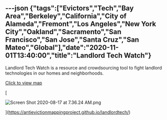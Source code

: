 ---json
{"tags":["Evictors","Tech","Bay Area","Berkeley","California","City of Alameda","Fremont","Los Angeles","New York City","Oakland","Sacramento","San Francisco","San Jose","Santa Cruz","San Mateo","Global"],"date":"2020-11-01T13:40:00","title":"Landlord Tech Watch"}
---

Landlord Tech Watch is a resource and crowdsourcing tool to fight landlord technologies in our homes and neighborhoods.

[Click to view map](https://antievictionmappingproject.github.io/landlordtech/)

[

![Screen Shot 2020-08-17 at 7.36.24 AM.png](https://images.squarespace-cdn.com/content/v1/52b7d7a6e4b0b3e376ac8ea2/1597664248990-4DGJF4TGLPKI4005XKOH/ke17ZwdGBToddI8pDm48kMD6SYLwxKT4tJUT3ZPMiHIUqsxRUqqbr1mOJYKfIPR7LoDQ9mXPOjoJoqy81S2I8N_N4V1vUb5AoIIIbLZhVYxCRW4BPu10St3TBAUQYVKcwpzjIvjuz60cvLeR4cwszmHwxdM-NiWzM7CE2saeAB67MarUjQIR__eQyJ7SOpBL/Screen+Shot+2020-08-17+at+7.36.24+AM.png)

](https://antievictionmappingproject.github.io/landlordtech/)